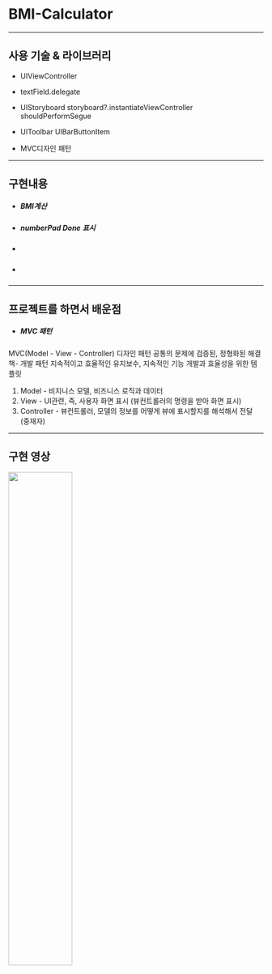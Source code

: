 # BMI-Calculator
---
## **사용 기술 & 라이브러리**

+  UIViewController

+ textField.delegate

+ UIStoryboard
storyboard?.instantiateViewController
shouldPerformSegue

+ UIToolbar
UIBarButtonItem

+ MVC디자인 패턴
---
## **구현내용**


-  ##### BMI계산

-  ##### numberPad Done 표시

-  ##### 

-  ##### 

---
## **프로젝트를 하면서 배운점**

- ##### MVC 패턴
MVC(Model - View - Controller) 디자인 패턴
공통의 문제에 검증된, 정형화된 해결책- 개발 패턴
지속적이고 효율적인 유지보수, 지속적인 기능 개발과 효율성을 위한 템플릿

1. Model - 비지니스 모델, 비즈니스 로직과 데이터
2. View - UI관련, 즉, 사용자 화면 표시 (뷰컨트롤러의 명령을 받아 화면 표시)
3. Controller - 뷰컨트롤러, 모델의 정보를 어떻게 뷰에 표시할지를 해석해서 전달 (중재자)


---
## **구현 영상**
<img width="50%" src="https://user-images.githubusercontent.com/100309352/170446030-488e9897-5d2b-4a95-a157-ecac0898a6e8.gif"/>  

